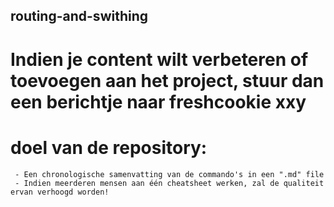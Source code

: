 ## routing-and-swithing
#  Indien je content wilt verbeteren of toevoegen aan het project, stuur dan een berichtje naar freshcookie xxy
#  doel van de repository: 
     - Een chronologische samenvatting van de commando's in een ".md" file  
     - Indien meerderen mensen aan één cheatsheet werken, zal de qualiteit ervan verhoogd worden!
 

